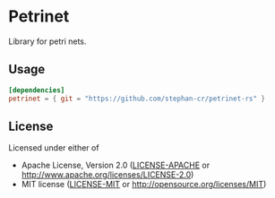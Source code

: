 Petrinet
========

Library for petri nets.

## Usage

```toml
[dependencies]
petrinet = { git = "https://github.com/stephan-cr/petrinet-rs" }
```

## License

Licensed under either of

* Apache License, Version 2.0 ([LICENSE-APACHE](LICENSE-APACHE) or http://www.apache.org/licenses/LICENSE-2.0)
* MIT license ([LICENSE-MIT](LICENSE-MIT) or http://opensource.org/licenses/MIT)
